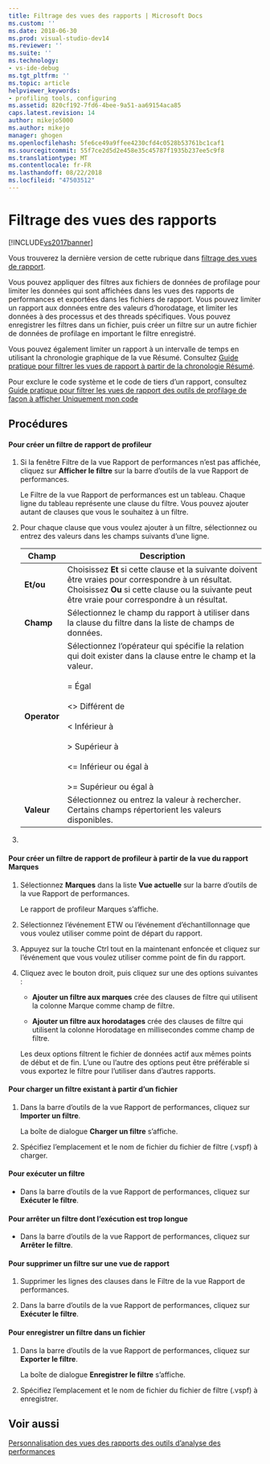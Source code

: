 ```yaml
---
title: Filtrage des vues des rapports | Microsoft Docs
ms.custom: ''
ms.date: 2018-06-30
ms.prod: visual-studio-dev14
ms.reviewer: ''
ms.suite: ''
ms.technology:
- vs-ide-debug
ms.tgt_pltfrm: ''
ms.topic: article
helpviewer_keywords:
- profiling tools, configuring
ms.assetid: 820cf192-7fd6-4bee-9a51-aa69154aca85
caps.latest.revision: 14
author: mikejo5000
ms.author: mikejo
manager: ghogen
ms.openlocfilehash: 5fe6ce49a9ffee4230cfd4c0528b53761bc1caf1
ms.sourcegitcommit: 55f7ce2d5d2e458e35c45787f1935b237ee5c9f8
ms.translationtype: MT
ms.contentlocale: fr-FR
ms.lasthandoff: 08/22/2018
ms.locfileid: "47503512"
---
```

# <a name="filtering-report-views"></a>Filtrage des vues des rapports
[!INCLUDE[vs2017banner](../includes/vs2017banner.md)]

Vous trouverez la dernière version de cette rubrique dans [filtrage des vues de rapport](https://docs.microsoft.com/visualstudio/profiling/filtering-report-views).  
  
Vous pouvez appliquer des filtres aux fichiers de données de profilage pour limiter les données qui sont affichées dans les vues des rapports de performances et exportées dans les fichiers de rapport. Vous pouvez limiter un rapport aux données entre des valeurs d’horodatage, et limiter les données à des processus et des threads spécifiques. Vous pouvez enregistrer les filtres dans un fichier, puis créer un filtre sur un autre fichier de données de profilage en important le filtre enregistré.  
  
 Vous pouvez également limiter un rapport à un intervalle de temps en utilisant la chronologie graphique de la vue Résumé. Consultez [Guide pratique pour filtrer les vues de rapport à partir de la chronologie Résumé](../profiling/how-to-filter-report-views-from-the-summary-timeline.md).  
  
 Pour exclure le code système et le code de tiers d’un rapport, consultez [Guide pratique pour filtrer les vues de rapport des outils de profilage de façon à afficher Uniquement mon code](../profiling/how-to-filter-profiling-tools-report-views-to-display-just-my-code.md)  
  
## <a name="procedures"></a>Procédures  
  
#### <a name="to-create-a-profiler-report-filter"></a>Pour créer un filtre de rapport de profileur  
  
1.  Si la fenêtre Filtre de la vue Rapport de performances n’est pas affichée, cliquez sur **Afficher le filtre** sur la barre d’outils de la vue Rapport de performances.  
  
     Le Filtre de la vue Rapport de performances est un tableau. Chaque ligne du tableau représente une clause du filtre. Vous pouvez ajouter autant de clauses que vous le souhaitez à un filtre.  
  
2.  Pour chaque clause que vous voulez ajouter à un filtre, sélectionnez ou entrez des valeurs dans les champs suivants d’une ligne.  
  
    |Champ|Description|  
    |-----------|-----------------|  
    |**Et/ou**|Choisissez **Et** si cette clause et la suivante doivent être vraies pour correspondre à un résultat. Choisissez **Ou** si cette clause ou la suivante peut être vraie pour correspondre à un résultat.|  
    |**Champ**|Sélectionnez le champ du rapport à utiliser dans la clause du filtre dans la liste de champs de données.|  
    |**Operator**|Sélectionnez l’opérateur qui spécifie la relation qui doit exister dans la clause entre le champ et la valeur.<br /><br /> =    Égal<br /><br /> <>  Différent de<br /><br /> <    Inférieur à<br /><br /> >    Supérieur à<br /><br /> <=  Inférieur ou égal à<br /><br /> >=  Supérieur ou égal à|  
    |**Valeur**|Sélectionnez ou entrez la valeur à rechercher. Certains champs répertorient les valeurs disponibles.|  
  
3.  
  
#### <a name="to-create-a-profiler-report-filter-from-the-marks-report-view"></a>Pour créer un filtre de rapport de profileur à partir de la vue du rapport Marques  
  
1.  Sélectionnez **Marques** dans la liste **Vue actuelle** sur la barre d’outils de la vue Rapport de performances.  
  
     Le rapport de profileur Marques s’affiche.  
  
2.  Sélectionnez l’événement ETW ou l’événement d’échantillonnage que vous voulez utiliser comme point de départ du rapport.  
  
3.  Appuyez sur la touche Ctrl tout en la maintenant enfoncée et cliquez sur l’événement que vous voulez utiliser comme point de fin du rapport.  
  
4.  Cliquez avec le bouton droit, puis cliquez sur une des options suivantes :  
  
    -   **Ajouter un filtre aux marques** crée des clauses de filtre qui utilisent la colonne Marque comme champ de filtre.  
  
    -   **Ajouter un filtre aux horodatages** crée des clauses de filtre qui utilisent la colonne Horodatage en millisecondes comme champ de filtre.  
  
     Les deux options filtrent le fichier de données actif aux mêmes points de début et de fin. L’une ou l’autre des options peut être préférable si vous exportez le filtre pour l’utiliser dans d’autres rapports.  
  
#### <a name="to-load-an-existing-filter-from-a-file"></a>Pour charger un filtre existant à partir d’un fichier  
  
1.  Dans la barre d’outils de la vue Rapport de performances, cliquez sur **Importer un filtre**.  
  
     La boîte de dialogue **Charger un filtre** s’affiche.  
  
2.  Spécifiez l’emplacement et le nom de fichier du fichier de filtre (.vspf) à charger.  
  
#### <a name="to-execute-a-filter"></a>Pour exécuter un filtre  
  
-   Dans la barre d’outils de la vue Rapport de performances, cliquez sur **Exécuter le filtre**.  
  
#### <a name="to-stop-a-filter-that-is-taking-too-long-to-execute"></a>Pour arrêter un filtre dont l’exécution est trop longue  
  
-   Dans la barre d’outils de la vue Rapport de performances, cliquez sur **Arrêter le filtre**.  
  
#### <a name="to-remove-a-filter-on-a-report-view"></a>Pour supprimer un filtre sur une vue de rapport  
  
1.  Supprimer les lignes des clauses dans le Filtre de la vue Rapport de performances.  
  
2.  Dans la barre d’outils de la vue Rapport de performances, cliquez sur **Exécuter le filtre**.  
  
#### <a name="to-save-a-filter-to-a-file"></a>Pour enregistrer un filtre dans un fichier  
  
1.  Dans la barre d’outils de la vue Rapport de performances, cliquez sur **Exporter le filtre**.  
  
     La boîte de dialogue **Enregistrer le filtre** s’affiche.  
  
2.  Spécifiez l’emplacement et le nom de fichier du fichier de filtre (.vspf) à enregistrer.  
  
## <a name="see-also"></a>Voir aussi  
 [Personnalisation des vues des rapports des outils d’analyse des performances](../profiling/customizing-performance-tools-report-views.md)



